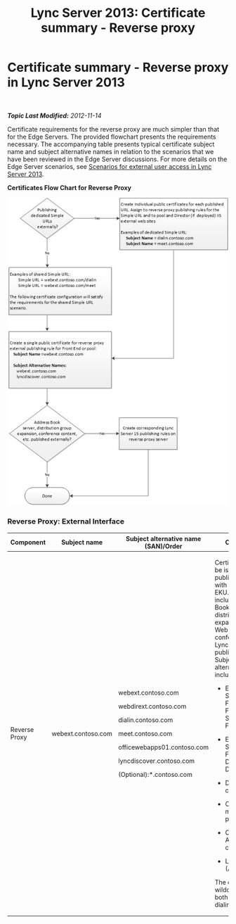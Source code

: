 ﻿---
title: 'Lync Server 2013: Certificate summary - Reverse proxy'
TOCTitle: Certificate summary - Reverse proxy
ms:assetid: f2b9a53f-aead-413d-81e9-4a294a010fbb
ms:mtpsurl: https://technet.microsoft.com/en-us/library/JJ205381(v=OCS.15)
ms:contentKeyID: 48185820
ms.date: 07/23/2014
mtps_version: v=OCS.15
---

<div data-xmlns="http://www.w3.org/1999/xhtml">

<div class="topic" data-xmlns="http://www.w3.org/1999/xhtml" data-msxsl="urn:schemas-microsoft-com:xslt" data-cs="http://msdn.microsoft.com/en-us/">

<div data-asp="http://msdn2.microsoft.com/asp">

# Certificate summary - Reverse proxy in Lync Server 2013

</div>

<div id="mainSection">

<div id="mainBody">

<span> </span>

_**Topic Last Modified:** 2012-11-14_

Certificate requirements for the reverse proxy are much simpler than that for the Edge Servers. The provided flowchart presents the requirements necessary. The accompanying table presents typical certificate subject name and subject alternative names in relation to the scenarios that we have been reviewed in the Edge Server discussions. For more details on the Edge Server scenarios, see [Scenarios for external user access in Lync Server 2013](lync-server-2013-scenarios-for-external-user-access.md).

**Certificates Flow Chart for Reverse Proxy**

![Certificates Flow Chart for Edge Server](images/JJ205381.026045d7-1b4b-4651-b32f-2d43a7161198(OCS.15).jpg "Certificates Flow Chart for Edge Server")

### Reverse Proxy: External Interface

<table>
<colgroup>
<col style="width: 25%" />
<col style="width: 25%" />
<col style="width: 25%" />
<col style="width: 25%" />
</colgroup>
<thead>
<tr class="header">
<th>Component</th>
<th>Subject name</th>
<th>Subject alternative name (SAN)/Order</th>
<th>Comments</th>
</tr>
</thead>
<tbody>
<tr class="odd">
<td><p>Reverse Proxy</p></td>
<td><p>webext.contoso.com</p></td>
<td><p>webext.contoso.com</p>
<p>webdirext.contoso.com</p>
<p>dialin.contoso.com</p>
<p>meet.contoso.com</p>
<p>officewebapps01.contoso.com</p>
<p>lyncdiscover.contoso.com</p>
<p>(Optional):*.contoso.com</p></td>
<td><p>Certificate must be issued by a public CA and with the server EKU. Services include Address Book Service, distribution group expansion Office Web Apps for conferencing, and Lync IP Device publishing rules. Subject alternative name includes:</p>
<ul>
<li><p>External Web Services FQDN for Front End Server or Front End pool</p></li>
<li><p>External Web Services FQDN for Director or Director pool</p></li>
<li><p>Dial-in conferencing</p></li>
<li><p>Online meeting publishing rule</p></li>
<li><p>Office Web Apps for conferencing</p></li>
<li><p>Lyncdiscover (Autodiscover)</p></li>
</ul>
<p>The optional wildcard replaces both meet and dialin SAN</p></td>
</tr>
</tbody>
</table>


</div>

<span> </span>

</div>

</div>

</div>

